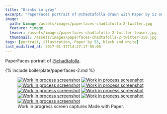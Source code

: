 ```yaml
---
title: "Drinks in gray"
excerpt: "PaperFaces portrait of @chadtafolla drawn with Paper by 53 on an iPad."
image: 
  path: &image /assets/images/paperfaces-chadtafolla-2-twitter.jpg 
  feature: *image
  teaser: /assets/images/paperfaces-chadtafolla-2-twitter-teaser.jpg
  thumbnail: /assets/images/paperfaces-chadtafolla-2-twitter-150.jpg
tags: [portrait, illustration, Paper by 53, black and white]
last_modified_at: 2017-01-17T14:27:17-05:00
---
```


PaperFaces portrait of [@chadtafolla](http://twitter.com/chadtafolla).

{% include boilerplate/paperfaces-2.md %}

<figure class="third">
  <a href="/assets/images/paperfaces-chadtafolla-2-process-1-lg.jpg"><img src="/assets/images/paperfaces-chadtafolla-2-process-1-600.jpg" alt="Work in process screenshot"></a>
  <a href="/assets/images/paperfaces-chadtafolla-2-process-2-lg.jpg"><img src="/assets/images/paperfaces-chadtafolla-2-process-2-600.jpg" alt="Work in process screenshot"></a>
  <a href="/assets/images/paperfaces-chadtafolla-2-process-3-lg.jpg"><img src="/assets/images/paperfaces-chadtafolla-2-process-3-600.jpg" alt="Work in process screenshot"></a>
  <a href="/assets/images/paperfaces-chadtafolla-2-process-4-lg.jpg"><img src="/assets/images/paperfaces-chadtafolla-2-process-4-600.jpg" alt="Work in process screenshot"></a>
  <a href="/assets/images/paperfaces-chadtafolla-2-process-5-lg.jpg"><img src="/assets/images/paperfaces-chadtafolla-2-process-5-600.jpg" alt="Work in process screenshot"></a>
  <a href="/assets/images/paperfaces-chadtafolla-2-process-6-lg.jpg"><img src="/assets/images/paperfaces-chadtafolla-2-process-6-600.jpg" alt="Work in process screenshot"></a>
  <a href="/assets/images/paperfaces-chadtafolla-2-process-7-lg.jpg"><img src="/assets/images/paperfaces-chadtafolla-2-process-7-600.jpg" alt="Work in process screenshot"></a>
  <a href="/assets/images/paperfaces-chadtafolla-2-process-8-lg.jpg"><img src="/assets/images/paperfaces-chadtafolla-2-process-8-600.jpg" alt="Work in process screenshot"></a>
  <a href="/assets/images/paperfaces-chadtafolla-2-process-9-lg.jpg"><img src="/assets/images/paperfaces-chadtafolla-2-process-9-600.jpg" alt="Work in process screenshot"></a>
  <figcaption>Work in progress screen captures Made with Paper.</figcaption>
</figure>
